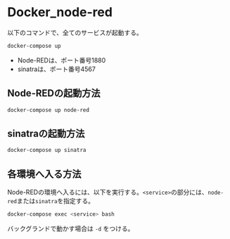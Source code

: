 # Docker_node-red

以下のコマンドで、全てのサービスが起動する。

```sh
docker-compose up
```

- Node-REDは、ポート番号1880
- sinatraは、ポート番号4567

## Node-REDの起動方法

```sh
docker-compose up node-red
```

## sinatraの起動方法

```sh
docker-compose up sinatra
```

## 各環境へ入る方法

Node-REDの環境へ入るには、以下を実行する。`<service>`の部分には、`node-red`または`sinatra`を指定する。

```sh
docker-compose exec <service> bash
```

バックグランドで動かす場合は `-d` をつける。

